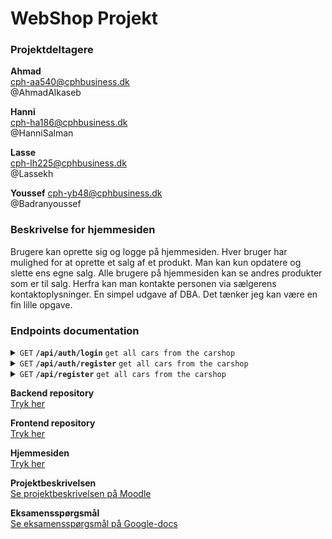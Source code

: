 # WebShop Projekt
### Projektdeltagere
**Ahmad**  
cph-aa540@cphbusiness.dk  
@AhmadAlkaseb  

**Hanni**  
cph-ha186@cphbusiness.dk  
@HanniSalman  

**Lasse**  
cph-lh225@cphbusiness.dk  
@Lassekh  

**Youssef**
cph-yb48@cphbusiness.dk  
@Badranyoussef  

### Beskrivelse for hjemmesiden
Brugere kan oprette sig og logge på hjemmesiden. Hver bruger har mulighed for at oprette et salg af et produkt. Man kan kun opdatere og slette ens egne salg. Alle brugere på hjemmesiden kan se andres produkter som er til salg. Herfra kan man kontakte personen via sælgerens kontaktoplysninger. En simpel udgave af DBA. Det tænker jeg kan være en fin lille opgave.  

### Endpoints documentation 

<details>
 <summary><code>GET</code> <code><b>/api/auth/login</b></code> <code>get all cars from the carshop</code></summary>

##### Parameters
None
##### Response
application/json


##### Exceptions
- Exception: APIException
- Status: 404

</details>

<details>
 <summary><code>GET</code> <code><b>/api/auth/register</b></code> <code>get all cars from the carshop</code></summary>

##### Parameters
None
##### Response
application/json


##### Exceptions
- Exception: APIException
- Status: 404

</details>

<details>
 <summary><code>GET</code> <code><b>/api/register</b></code> <code>get all cars from the carshop</code></summary>

##### Parameters
None
##### Response
application/json


##### Exceptions
- Exception: APIException
- Status: 404

</details>

**Backend repository**  
[Tryk her](https://github.com/AhmadAlkaseb/WebShopBackend)  

**Frontend repository**  
[Tryk her]()  

**Hjemmesiden**  
[Tryk her]()  

**Projektbeskrivelsen**  
[Se projektbeskrivelsen på Moodle](https://github.com/dat3Cph/material/blob/sem2024spring/flowFrontend/week5-project/miniproject.md)  

**Eksamensspørgsmål**  
[Se eksamensspørgsmål på Google-docs](https://docs.google.com/document/d/16wdDaEkcoUTti7GsFC0CHU0pBQGzmmDIOXkZgNhGON8/edit)  
